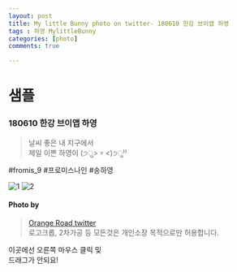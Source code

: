 ```yaml
---
layout: post
title: My little Bunny photo on twitter- 180610 한강 브이앱 하영
tags : 하영 MylittleBunny
categories: [photo]
comments: true

---
```

# 샘플 

###  180610 한강 브이앱 하영

> 날씨 좋은 내 지구에서  
제일 이쁜 하영이 (੭ु> ▿ <)੭ु⁾⁾  

#fromis_9 #프로미스나인 #송하영  

![1](https://pbs.twimg.com/media/DfUyAibV4AA0OVL.jpg)
![2](https://pbs.twimg.com/media/DfUyAibUYAACiRU.jpg)


#### Photo by
> [Orange Road twitter](https://twitter.com/OrangeRoad8)  
로고크롭, 2차가공 등 모든것은 개인소장 목적으로만 허용합니다.

<div id="mouse_no" oncontextmenu="return false" ondragstart="return false" onselectstart="return false">
이곳에선 오른쪽 마우스 클릭 및 <br>드래그가 안되요!
</div>
